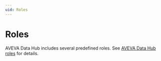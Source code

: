 ```yaml
---
uid: Roles
---
```


# Roles

AVEVA Data Hub includes several predefined roles. See [AVEVA Data Hub roles](xref:ccRoles) for details.

<!--Angela Flores 6/18/21 - The Roles topic lists five preconfigured roles. Why is this topic different? Which one is correct? If the Roles topic exists, why is this one here? -->
<!--V. Touati, 12/13/21: Add cross-ref to Roles topic.-->